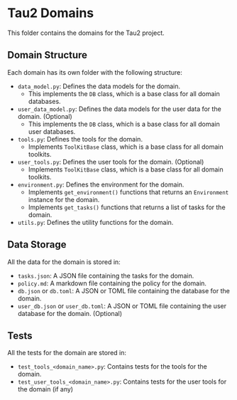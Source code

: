 # Tau2 Domains

This folder contains the domains for the Tau2 project.

## Domain Structure

Each domain has its own folder with the following structure:

- `data_model.py`: Defines the data models for the domain. 
    - This implements the `DB` class, which is a base class for all domain databases.
- `user_data_model.py`: Defines the data models for the user data for the domain. (Optional)
    - This implements the `DB` class, which is a base class for all domain user databases.
- `tools.py`: Defines the tools for the domain. 
    - Implements `ToolKitBase` class, which is a base class for all domain toolkits. 
- `user_tools.py`: Defines the user tools for the domain. (Optional)
    - Implements `ToolKitBase` class, which is a base class for all domain toolkits. 
- `environment.py`: Defines the environment for the domain. 
    - Implements `get_environment()` functions that returns an `Environment` instance for the domain.
    - Implements `get_tasks()` functions that returns a list of tasks for the domain.
- `utils.py`: Defines the utility functions for the domain.

## Data Storage

All the data for the domain is stored in:
- `tasks.json`: A JSON file containing the tasks for the domain.
- `policy.md`: A markdown file containing the policy for the domain.
- `db.json` or `db.toml`: A JSON or TOML file containing the database for the domain.
- `user_db.json` or `user_db.toml`: A JSON or TOML file containing the user database for the domain. (Optional)


## Tests
All the tests for the domain are stored in:
- `test_tools_<domain_name>.py`: Contains tests for the tools for the domain.
- `test_user_tools_<domain_name>.py`: Contains tests for the user tools for the domain (if any)